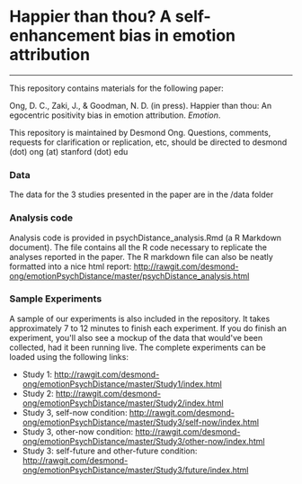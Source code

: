 # Happier than thou? A self-enhancement bias in emotion attribution
-----

This repository contains materials for the following paper:

Ong, D. C., Zaki, J., & Goodman, N. D. (in press). Happier than thou: An egocentric positivity bias in emotion attribution. *Emotion*.

This repository is maintained by Desmond Ong. Questions, comments, requests for clarification or replication, etc, should be directed to desmond (dot) ong (at) stanford (dot) edu



### Data

The data for the 3 studies presented in the paper are in the /data folder



### Analysis code

Analysis code is provided in psychDistance_analysis.Rmd (a R Markdown document). The file contains all the R code necessary to replicate the analyses reported in the paper. 
The R markdown file can also be neatly formatted into a nice html report: http://rawgit.com/desmond-ong/emotionPsychDistance/master/psychDistance_analysis.html




### Sample Experiments

A sample of our experiments is also included in the repository. It takes approximately 7 to 12 minutes to finish each experiment. If you do finish an experiment, you'll also see a mockup of the data that would've been collected, had it been running live. The complete experiments can be loaded using the following links:

- Study 1: http://rawgit.com/desmond-ong/emotionPsychDistance/master/Study1/index.html
- Study 2: http://rawgit.com/desmond-ong/emotionPsychDistance/master/Study2/index.html
- Study 3, self-now condition: http://rawgit.com/desmond-ong/emotionPsychDistance/master/Study3/self-now/index.html
- Study 3, other-now condition: http://rawgit.com/desmond-ong/emotionPsychDistance/master/Study3/other-now/index.html
- Study 3: self-future and other-future condition: http://rawgit.com/desmond-ong/emotionPsychDistance/master/Study3/future/index.html
